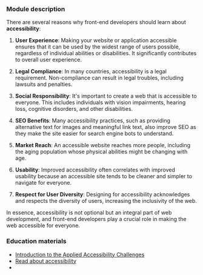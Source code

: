 ### Module description

There are several reasons why front-end developers should learn about **accessibility**:

1. **User Experience**: Making your website or application accessible ensures that it can be used by the widest range of
users possible, regardless of individual abilities or disabilities. It significantly contributes to overall user experience.

2. **Legal Compliance**: In many countries, accessibility is a legal requirement. Non-compliance can result in legal 
troubles, including lawsuits and penalties.

3. **Social Responsibility**: It's important to create a web that is accessible to everyone. This includes individuals 
with vision impairments, hearing loss, cognitive disorders, and other disabilities.

4. **SEO Benefits**: Many accessibility practices, such as providing alternative text for images and meaningful link text, 
also improve SEO as they make the site easier for search engine bots to understand.

5. **Market Reach**: An accessible website reaches more people, including the aging population whose physical abilities 
might be changing with age.

6. **Usability**: Improved accessibility often correlates with improved usability because an accessible site tends to be 
cleaner and simpler to navigate for everyone.

7. **Respect for User Diversity**: Designing for accessibility acknowledges and respects the diversity of users, increasing 
the inclusivity of the web.

In essence, accessibility is not optional but an integral part of web development, and front-end developers play
a crucial role in making the web accessible for everyone.

### Education materials
- [Introduction to the Applied Accessibility Challenges](https://www.freecodecamp.org/learn/responsive-web-design/applied-accessibility/)
- [Read about accessibility](https://web.dev/articles/accessibility)
- 
